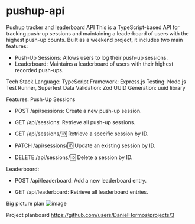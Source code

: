 ﻿# pushup-api
Pushup tracker and leaderboard API
This is a TypeScript-based API for tracking push-up sessions and maintaining a leaderboard of users with the highest push-up counts. Built as a weekend project, it includes two main features:
- Push-Up Sessions: Allows users to log their push-up sessions.
- Leaderboard: Maintains a leaderboard of users with their highest recorded push-ups.


Tech Stack
Language: TypeScript
Framework: Express.js
Testing: Node.js Test Runner, Supertest
Data Validation: Zod
UUID Generation: uuid library


Features:
Push-Up Sessions

- POST /api/sessions: Create a new push-up session.

- GET /api/sessions: Retrieve all push-up sessions.

- GET /api/sessions/:id: Retrieve a specific session by ID.

- PATCH /api/sessions/:id: Update an existing session by ID.

- DELETE /api/sessions/:id: Delete a session by ID.


Leaderboard:

- POST /api/leaderboard: Add a new leaderboard entry.

- GET /api/leaderboard: Retrieve all leaderboard entries.


Big picture plan
![image](https://github.com/user-attachments/assets/24b2721c-dc86-4dc9-9b70-47a080e1340b)

Project planboard
https://github.com/users/DanielHormos/projects/3
